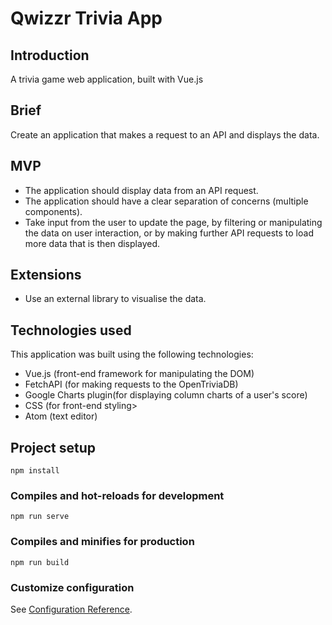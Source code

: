 <h1>Qwizzr Trivia App</h1>
<h2>Introduction</h2>
<p>A trivia game web application, built with Vue.js</p>
<h2>Brief</h2>
<p>Create an application that makes a request to an API and displays the data.</p>
<h2>MVP</h2>
<ul>
  <li>The application should display data from an API request.</li>
  <li>The application should have a clear separation of concerns (multiple components).</li>
  <li>Take input from the user to update the page, by filtering or manipulating the data on user interaction, or by making further API requests to load more data that is then displayed.</li>
</ul>
<h2>Extensions</h2>
<ul>
  <li>Use an external library to visualise the data.</li>
</ul>
<h2>Technologies used</h2>
<p>This application was built using the following technologies:</p>
<ul>
  <li>Vue.js (front-end framework for manipulating the DOM)</li>
  <li>FetchAPI (for making requests to the OpenTriviaDB)</li>
  <li>Google Charts plugin(for displaying column charts of a user's score)</li>
  <li>CSS (for front-end styling></li>
  <li>Atom (text editor)</li>
</ul>

## Project setup
```
npm install
```

### Compiles and hot-reloads for development
```
npm run serve
```

### Compiles and minifies for production
```
npm run build
```

### Customize configuration
See [Configuration Reference](https://cli.vuejs.org/config/).
